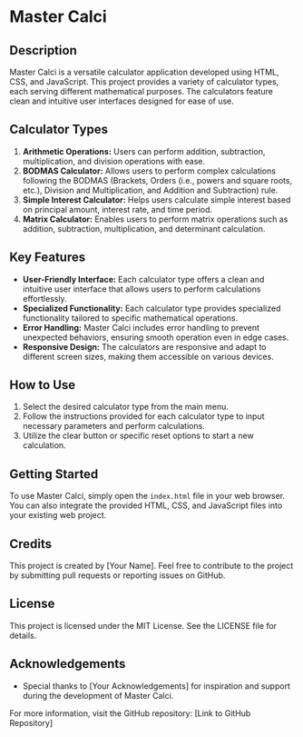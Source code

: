 
# Master Calci

## Description
Master Calci is a versatile calculator application developed using HTML, CSS, and JavaScript. This project provides a variety of calculator types, each serving different mathematical purposes. The calculators feature clean and intuitive user interfaces designed for ease of use.

## Calculator Types
1. **Arithmetic Operations:** Users can perform addition, subtraction, multiplication, and division operations with ease.
2. **BODMAS Calculator:** Allows users to perform complex calculations following the BODMAS (Brackets, Orders (i.e., powers and square roots, etc.), Division and Multiplication, and Addition and Subtraction) rule.
3. **Simple Interest Calculator:** Helps users calculate simple interest based on principal amount, interest rate, and time period.
4. **Matrix Calculator:** Enables users to perform matrix operations such as addition, subtraction, multiplication, and determinant calculation.


## Key Features
- **User-Friendly Interface:** Each calculator type offers a clean and intuitive user interface that allows users to perform calculations effortlessly.
- **Specialized Functionality:** Each calculator type provides specialized functionality tailored to specific mathematical operations.
- **Error Handling:** Master Calci includes error handling to prevent unexpected behaviors, ensuring smooth operation even in edge cases.
- **Responsive Design:** The calculators are responsive and adapt to different screen sizes, making them accessible on various devices.

## How to Use
1. Select the desired calculator type from the main menu.
2. Follow the instructions provided for each calculator type to input necessary parameters and perform calculations.
3. Utilize the clear button or specific reset options to start a new calculation.

## Getting Started
To use Master Calci, simply open the `index.html` file in your web browser. You can also integrate the provided HTML, CSS, and JavaScript files into your existing web project.

## Credits
This project is created by [Your Name]. Feel free to contribute to the project by submitting pull requests or reporting issues on GitHub.

## License
This project is licensed under the MIT License. See the LICENSE file for details.

## Acknowledgements
- Special thanks to [Your Acknowledgements] for inspiration and support during the development of Master Calci.

For more information, visit the GitHub repository: [Link to GitHub Repository]

